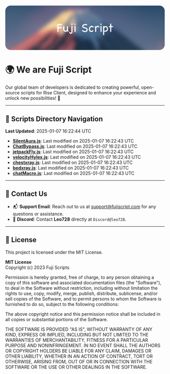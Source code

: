 ![Banner](.github/b.webp)

# 🌍 **We are Fuji Script**

Our global team of developers is dedicated to creating powerful, open-source scripts for Rise Client, designed to enhance your experience and unlock new possibilities! 🌟

---
<!-- SCRIPTS_NAVIGATION_START -->
## 📂 **Scripts Directory Navigation**

**Last Updated**: 2025-01-07 16:22:44 UTC

- **[SilentAura.js](scripts/SilentAura.js)**: Last modified on 2025-01-07 16:22:43 UTC
- **[ChatBypass.js](scripts/ChatBypass.js)**: Last modified on 2025-01-07 16:22:43 UTC
- **[jetpackFly.js](scripts/jetpackFly.js)**: Last modified on 2025-01-07 16:22:43 UTC
- **[velocityHylex.js](scripts/velocityHylex.js)**: Last modified on 2025-01-07 16:22:43 UTC
- **[chestxray.js](scripts/chestxray.js)**: Last modified on 2025-01-07 16:22:43 UTC
- **[bedxray.js](scripts/bedxray.js)**: Last modified on 2025-01-07 16:22:43 UTC
- **[chatMacro.js](scripts/chatMacro.js)**: Last modified on 2025-01-07 16:22:43 UTC

<!-- SCRIPTS_NAVIGATION_END -->

---

## 💬 **Contact Us**  
- 📬 **Support Email**: Reach out to us at [support@fujiscript.com](mailto:support@fujiscript.com) for any questions or assistance.  
- 💬 **Discord**: Contact **Leo728** directly at `Discord@leo728`.

---

## 📜 **License**

This project is licensed under the MIT License.  

**MIT License**  
Copyright (c) 2023 Fuji Scripts  

Permission is hereby granted, free of charge, to any person obtaining a copy of this software and associated documentation files (the "Software"), to deal in the Software without restriction, including without limitation the rights to use, copy, modify, merge, publish, distribute, sublicense, and/or sell copies of the Software, and to permit persons to whom the Software is furnished to do so, subject to the following conditions:  

The above copyright notice and this permission notice shall be included in all copies or substantial portions of the Software.  

THE SOFTWARE IS PROVIDED "AS IS", WITHOUT WARRANTY OF ANY KIND, EXPRESS OR IMPLIED, INCLUDING BUT NOT LIMITED TO THE WARRANTIES OF MERCHANTABILITY, FITNESS FOR A PARTICULAR PURPOSE AND NONINFRINGEMENT. IN NO EVENT SHALL THE AUTHORS OR COPYRIGHT HOLDERS BE LIABLE FOR ANY CLAIM, DAMAGES OR OTHER LIABILITY, WHETHER IN AN ACTION OF CONTRACT, TORT OR OTHERWISE, ARISING FROM, OUT OF OR IN CONNECTION WITH THE SOFTWARE OR THE USE OR OTHER DEALINGS IN THE SOFTWARE.  
